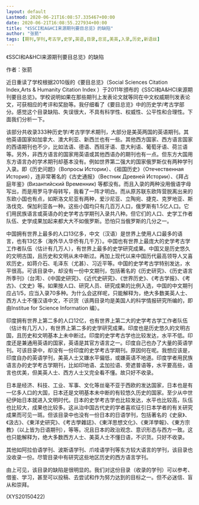 ```yaml
---
layout: default
Lastmod: 2020-06-21T16:08:57.335467+00:00
date: 2020-06-21T16:08:55.227934+00:00
title: "《SSCI和A&HCI来源期刊要目总览》的缺陷"
author: "张箭"
tags: [期刊,学刊,考古学,史学,英语,目录,总览,美英,入录,历史,新语丝]
---
```


《SSCI和A&HCI来源期刊要目总览》的缺陷

作者：张箭

近日重读了学校根据2010版的《要目总览》（Social Sciences Citation Index,Arts & Humanity Citation Index ）于2011年颁布的《SSCI和A&HCI来源期刊要目总览》。学校说明如果在那些期刊上发表论文就等同在中文权威期刊发表论文，可获相应的考评和奖励等。我仔细看了《要目总览》中的历史学/考古学部分。感觉这个目录缺陷、失误很大，不具有科学性、权威性、公平性和合理性。下面我们分析一下。

该部分共收录333种历史学/考古学学术期刊，大部分是美英两国的英语期刊。其他英语国家如加拿大、澳大利亚、新西兰也有一些。其他西方国家、西方语言国家的西语期刊也不少，比如法语、德语、西班牙语、意大利语、葡萄牙语、荷兰语等。另外，非西方语言的国家用英语或其他西语办的期刊也有一点。但东方大国用东方语言办的学术期刊却基本没有。例如世界第二强大的国家俄罗斯仅有两种学刊入录。即《历史问题》（Вопросы Истории）、《祖国历史》（Отечественная История），连非常著名的《古史通报》（Вестник Древней Истории）、《拜占庭年鉴》(Византийский Временник) 等都没有。而且入录的两种没用俄语字母写出，而是用罗马字母转写，我看了一阵才明白。而从原苏联东欧阵营脱离出来的东欧小国也有点，如斯洛文尼亚有两种，爱沙尼亚、立陶宛、捷克、克罗地亚、斯洛伐克、保加利亚各一种。这些小国均只有几百万人口，俄罗斯有1.5亿人口。它们用民族语言或英语办的史学考古学期刊入录共八种。但它们的人口、史学工作者队伍、史学成果加起来都大大不如俄罗斯。恐怕只当俄罗斯的几分之一。

中国拥有世界上最多的人口13亿多，中文（汉语）是世界上使用人口最多的语言，也有13亿多（海外华人华侨有几千万）。中国也有世界上最庞大的史学考古学工作者队伍（估计有几万人），有世界上最多的史学研究成果。中国又是历史悠久的文明古国，且历史和文明从未中断过。再加上现代以来中国历代最高领导人又喜欢历史，如蒋介石、毛泽东（尤甚）、习近平等。中国的史学考古学特别发达，水平很高。可该目录中，却没有一份中文期刊，包括著名的《历史研究》、《历史语言所季刊》（台湾）、《中国史研究》、《近代史研究》、《世界历史》、《考古学报》、《考古》、《文史》等。如果按人口、研究人员、研究成果的比例入选，中国的中文期刊应占1/5，应当入录70多种。为什么会这样呢，只能解释为，绝大多数美英人士、西方人士不懂汉语中文，不识货（该两目录均是美国人的科学情报研究所编的，即由Institue for Science Information 编）。

印度拥有世界上第二多的人口12亿，也有世界上第二大的史学考古学工作者队伍（估计有几万人），有世界上第二多的史学研究成果。印度也是历史悠久的文明古国，且历史和文明基本上未中断过。印度的史学考古学也比较发达，水平不低。印度还是兼通用英语的国家，英语是其官方语言之一。印度自己也办了大量的英语学刊。可该目录中，却没有一份印度的史学考古学期刊。原因何在呢。我想应该是，印度自办的英语学刊，美英人士又嫌水平偏低，或嫌英语不地道。印度学者用民族语言办的史学考古学期刊，比如印地语、孟加拉语、旁遮普语等，水平要高些，语言也优美，但美英人士、西方人士又完全看不懂。故只好不收录。

日本是经济、科技、工业、军事、文化等丝毫不亚于西欧的发达国家，日本也是有一亿多人口的大国，日本还是文明基本未中断的有较悠久历史的国家。至少从中世纪伊始日本就进入文明时代。日本的史学考古学也比较发达，水平也比较高，队伍也比较大，成果也比较多。这从治中国古代史的学者喜欢征引日本学者的有关研究成果而可见一斑。但该目录中也没有一份日本的日语学刊，包括著名的《史泉》、《汲古》、《東洋史研究》、《考古學雜誌》、《東洋思想文化》、《東洋學報》、《東方宗教》（以上皆为日语期刊），等等。况且日本的政治观念、意识形态与西方一致。这也只能解释为，绝大多数西方人士、美英人士不懂日语，不识货。只好不收录。

其他如阿拉伯语学刊、波斯语学刊、爪哇语学刊等东方较大语言的学刊，该目录也没收录一份。尽管目录中有研究这些地区历史的西方语言学刊。

由上可见，该目录的缺陷是很明显的。我们对这份目录（收录的学刊）可以参考、借鉴、学习，甚至可以投稿、去尝试和作为努力达到的目标之一。但不必迷信、盲从和崇拜。

(XYS20150422)

